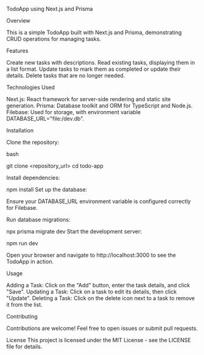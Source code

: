 TodoApp using Next.js and Prisma

Overview

This is a simple TodoApp built with Next.js and Prisma, demonstrating CRUD operations for managing tasks.

Features

Create new tasks with descriptions.
Read existing tasks, displaying them in a list format.
Update tasks to mark them as completed or update their details.
Delete tasks that are no longer needed.

Technologies Used


Next.js: React framework for server-side rendering and static site generation.
Prisma: Database toolkit and ORM for TypeScript and Node.js.
Filebase: Used for storage, with environment variable DATABASE_URL="file:/dev.db".

Installation


Clone the repository:

bash

git clone <repository_url>
cd todo-app

Install dependencies:


npm install
Set up the database:

Ensure your DATABASE_URL environment variable is configured correctly for Filebase.

Run database migrations:

npx prisma migrate dev
Start the development server:

npm run dev

Open your browser and navigate to http://localhost:3000 to see the TodoApp in action.

Usage


Adding a Task: Click on the "Add" button, enter the task details, and click "Save".
Updating a Task: Click on a task to edit its details, then click "Update".
Deleting a Task: Click on the delete icon next to a task to remove it from the list.

Contributing


Contributions are welcome! Feel free to open issues or submit pull requests.

License
This project is licensed under the MIT License - see the LICENSE file for details.
